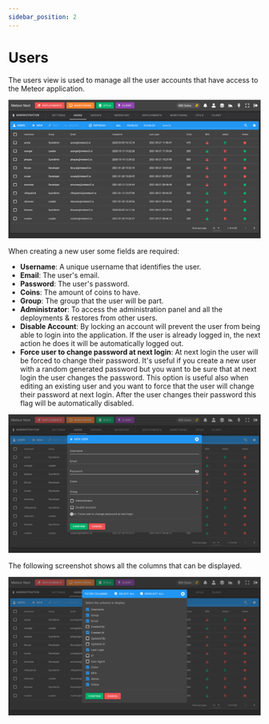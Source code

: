 ```yaml
---
sidebar_position: 2
---
```


# Users

The users view is used to manage all the user accounts that have access to the Meteor application.

![alt text](../../../assets/administration/admin-users.png "Admin - Users")

When creating a new user some fields are required:

- **Username**: A unique username that identifies the user.
- **Email**: The user's email.
- **Password**: The user's password.
- **Coins**: The amount of coins to have.
- **Group**: The group that the user will be part.
- **Administrator**: To access the administration panel and all the deployments & restores from other users.
- **Disable Account**: By locking an account will prevent the user from being able to login into the application. If the user is already logged in, the next action he does it will be automatically logged out.
- **Force user to change password at next login**: At next login the user will be forced to change their password. It's useful if you create a new user with a random generated password but you want to be sure that at next login the user changes the password. This option is useful also when editing an existing user and you want to force that the user will change their password at next login. After the user changes their password this flag will be automatically disabled.

![alt text](../../../assets/administration/admin-users-new.png "Admin - Users - New")

The following screenshot shows all the columns that can be displayed.

![alt text](../../../assets/administration/admin-users-columns.png "Admin - Users - Columns")